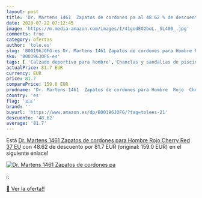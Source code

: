 ```yaml
---
layout: post
title: 'Dr. Martens 1461  Zapatos de cordones pa al 48.62 % de descuento'
date: 2020-07-22 07:12:45
image: 'https://m.media-amazon.com/images/I/41godEO2boL._SL400_.jpg'
comments: true
category: ofertas
author: 'tole.es'
slug: 'B00196JOFG-es Dr. Martens 1461 Zapatos de cordones para Hombre Rojo...'
sku: 'B00196JOFG-es'
tags: [ 'Calzado deportivo para hombre','Chanclas y sandalias de piscina para hombre','Sandalias de vestir para hombre','Zapatillas y calzado deportivo para hombre','Zapatos','Zapatos para hombre','Zapatos y complementos','zapatos', ]
actualPrice: 81.7 EUR
currency: EUR
price: 81.7
comparePrice: 159.0 EUR
prodname: 'Dr. Martens 1461  Zapatos de cordones para Hombre  Rojo  Cherry Red   37 EU'
country: 'es'
flag: '🇪🇸'
brand: ''
buyurl: 'https://www.amazon.es/dp/B00196JOFG/?tag=tolees-21'
descuento: '48.62'
average: '81.7'
---
```


Está [Dr. Martens 1461  Zapatos de cordones para Hombre  Rojo  Cherry Red   37 EU](https://www.amazon.es/dp/B00196JOFG/?tag=tolees-21) con 48.62 de descuento por 81.7 EUR (original: 159.0 EUR) en el siguiente enlace!

[![Dr. Martens 1461  Zapatos de cordones pa](https://m.media-amazon.com/images/I/41godEO2boL._SL400_.jpg)](https://www.amazon.es/dp/B00196JOFG/?tag=tolees-21)

ℹ️:


[🛒 Ver la oferta!!](https://www.amazon.es/dp/B00196JOFG/?tag=tolees-21)
